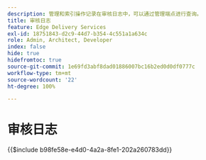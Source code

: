 ```yaml
---
description: 管理和索引操作记录在审核日志中，可以通过管理端点进行查询。
title: 审核日志
feature: Edge Delivery Services
exl-id: 18751843-d2c9-44d7-b354-4c551a1a634c
role: Admin, Architect, Developer
index: false
hide: true
hidefromtoc: true
source-git-commit: 1e69fd3abf8dad01886007bc16b2ed0d0df0777c
workflow-type: tm+mt
source-wordcount: '22'
ht-degree: 100%

---
```


# 审核日志

{{$include b98fe58e-e4d0-4a2a-8fe1-202a260783dd}}
